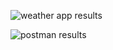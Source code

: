 <img 
    src="images/app_preview.jpg"
    alt="weather app results"
/>

<img 
    src="images/app_results_data.jpg"
    alt="postman results"
/>